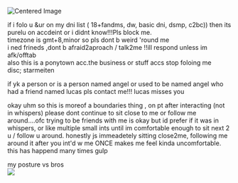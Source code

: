 <img src="https://komarev.com/ghpvc/?username=s7ri&color=ff6f66&label=losers" alt="Centered Image"> <br>


if i folo u &ur on my dni list ( 18+fandms, dw, basic dni, dsmp, c2bc)) then its purelu on accdeint or i didnt know!!!Pls block me. <br>
timezone is gmt+8,minor so pls dont b weird 'round me <br>
i ned frineds ,dont b afraid2aproach / talk2me !!ill respond unless im afk/offtab <br>
also this is a ponytown acc.the business or stuff accs stop foloing me <br>
disc; starmeiten

if yk a person or is a person named angel or used to be named angel who had a friend named lucas pls contact me!!! lucas misses you 

okay uhm so this is moreof a boundaries thing , on pt after interacting (not in whispers) please dont continue to sit close to me or follow me around....ofc trying to be friends with me is okay but id prefer if it was in whispers, or like multiple small ints until im comfortable enough to sit next 2 u / follow u around. honestly js immeadetely sitting close2me, following me around it after you int'd w me ONCE makes me feel kinda uncomfortable. this has happend many times gulp

my posture vs bros<br>
![](https://files.catbox.moe/7us2gt.jpg)




















 
















<!--
**s7ri/s7ri** is a ✨ _special_ ✨ repository because its `README.md` (this file) appears on your GitHub profile.

Here are some ideas to get you started:

- 🔭 I’m currently working on ...
- 🌱 I’m currently learning ...
- 👯 I’m looking to collaborate on ...
- 🤔 I’m looking for help with ...
- 💬 Ask me about ...
- 📫 How to reach me: ...
- 😄 Pronouns: ...
- ⚡ Fun fact: ...
-->

